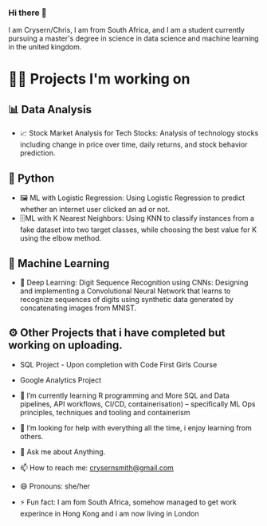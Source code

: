 ### Hi there 👋
I am Crysern/Chris, I am from South Africa, and I am a student currently pursuing a master's degree in science in data science and machine learning in the united kingdom.

# 👨‍💻 Projects I'm working on

## 📊 Data Analysis

-   📈 Stock Market Analysis for Tech Stocks: Analysis of technology stocks including change in price over time, daily returns, and stock behavior prediction.

## 🐍 Python

-   🖼️ ML with Logistic Regression: Using Logistic Regression to predict whether an internet user clicked an ad or not.
-   🗄️ML with K Nearest Neighbors: Using KNN to classify instances from a fake dataset into two target classes, while choosing the best value for K using the elbow method.

## 🤖 Machine Learning

-   🧠 Deep Learning: Digit Sequence Recognition using CNNs: Designing and implementing a Convolutional Neural Network that learns to recognize sequences of digits using synthetic data generated by concatenating images from MNIST.

## ⚙️ Other Projects that i have completed but working on uploading.

-   SQL Project - Upon completion with Code First Girls Course
-   Google Analytics Project

- 🌱 I’m currently learning R programming and More SQL and Data pipelines, API workflows, CI/CD, containerisation) – specifically ML Ops principles, techniques and tooling and containerism
- 🤔 I’m looking for help with everything all the time, i enjoy learning from others.
- 💬 Ask me about Anything.
- 📫 How to reach me: crysernsmith@gmail.com
- 😄 Pronouns: she/her
- ⚡ Fun fact: I am fom South Africa, somehow managed to get work experince in Hong Kong and i am now living in London

